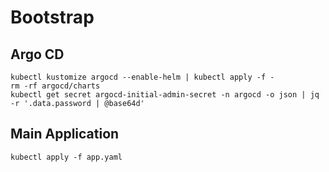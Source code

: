 # Bootstrap

## Argo CD

```
kubectl kustomize argocd --enable-helm | kubectl apply -f -
rm -rf argocd/charts
kubectl get secret argocd-initial-admin-secret -n argocd -o json | jq -r '.data.password | @base64d'
```

## Main Application

```
kubectl apply -f app.yaml
```
